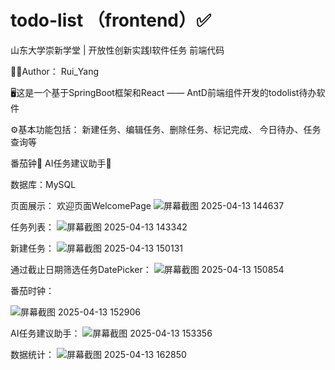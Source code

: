 # todo-list （frontend）✅
山东大学崇新学堂 | 开放性创新实践Ⅰ软件任务 前端代码

🧑‍💻Author： Rui_Yang

🖥️这是一个基于SpringBoot框架和React —— AntD前端组件开发的todolist待办软件

⚙️基本功能包括：
新建任务、编辑任务、删除任务、标记完成、
今日待办、任务查询等

番茄钟🍅 AI任务建议助手🤖

数据库：MySQL

页面展示：
欢迎页面WelcomePage
![屏幕截图 2025-04-13 144637](https://github.com/user-attachments/assets/02f34cd2-b1d9-4c4e-b2b5-167b65468367)

任务列表：
![屏幕截图 2025-04-13 143342](https://github.com/user-attachments/assets/b394b4eb-df1c-46d1-952d-6c6cfb2ae9ff)

新建任务：
![屏幕截图 2025-04-13 150131](https://github.com/user-attachments/assets/64d8e48d-032a-49ce-818f-1aafc09e0fb7)

通过截止日期筛选任务DatePicker：
![屏幕截图 2025-04-13 150854](https://github.com/user-attachments/assets/ce318140-3418-4349-bf24-cd16c5e9c26a)

番茄时钟：

![屏幕截图 2025-04-13 152906](https://github.com/user-attachments/assets/bfb0adde-3ddd-4439-be13-986732b3acaf)

AI任务建议助手：
![屏幕截图 2025-04-13 153356](https://github.com/user-attachments/assets/71064581-92fa-4318-b474-f22508ba4e2b)

数据统计：
![屏幕截图 2025-04-13 162850](https://github.com/user-attachments/assets/887acf66-97d8-4fe0-b4aa-04958b95724e)

